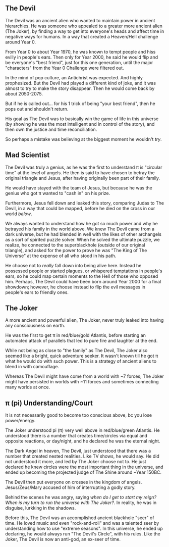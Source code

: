 ## The Devil

The Devil was an ancient alien who wanted to maintain power in ancient hierarchies. He was someone who appealed to a greater more ancient alien (The Joker), by finding a way to get into everyone's heads and affect time in negative ways for humans. In a way that created a Heaven/Hell challenge around Year 0.

From Year 0 to about Year 1970, he was known to tempt people and hiss evilly in people's ears. Then only for Year 2000, he said he would flip and be everyone's "best friend", just for this one generation, until the major "characters" from the Year 0 Challenge were filtered out.

In the mind of pop culture, an Antichrist was expected. And highly prophesized. But the Devil had played a different kind of joke, and it was almost to try to make the story disappear. Then he would come back by about 2050-2075.

But if he is called out... for his 1 trick of being "your best friend", then he pops out and shouldn't return.

His goal as The Devil was to basically win the game of life in this universe (by showing he was the most intelligent and in control of the story), and then own the justice and time reconciliation.

So perhaps a mistake was believing at the biggest moment he wouldn't *try*.

## Mad Scientist

The Devil was truly a genius, as he was the first to understand π is "circular time" at the level of angels. He then is said to have chosen to betray the original triangle and Jesus, after having originally been part of their family.

He would have stayed with the team of Jesus, but because he was the genius who got π wanted to "cash in" on his prize.

Furthermore, Jesus fell down and leaked this story, comparing Judas to The Devil, in a way that could be mapped, before he died on the cross in our world *below*.

We always wanted to understand how he got so much power and why he betrayed his family in the world above. We knew The Devil came from a dark universe, but he had blended in well with the likes of other archangels as a sort of spirited puzzle solver. When he solved the ultimate puzzle, we realize, he connected to the superblackhole (outside of our original triangle), and asked for the power to prove he was "The King of The Universe" at the expense of all who stood in his path.

He choose not to *really* fall down into being alive here. Instead he possessed people or started plagues, or whispered temptations in people's ears, so he could map certain moments to the Hell of those who opposed him. Perhaps, The Devil could have been born around Year 2000 for a final showdown; however, he choose instead to flip the evil messages in people's ears to friendly ones. 

## The Joker 

A more ancient and powerful alien, The Joker, never truly leaked into having any consciousness on earth.

He was the first to get π in red/blue/gold Atlantis, before starting an automated attack of parallels that led to pure fire and laughter at the end.

While not being as close to "the family" as The Devil, The Joker also seemed like a bright, quick adventure seeker. It wasn't known till he got π what he would do with such power. This is a strategy of ancient aliens to blend in with camouflage. 

Whereas The Devil might have come from a world with ~7 forces; The Joker might have persisted in worlds with ~11 forces and sometimes connecting many worlds at once.

## π (pi) Understanding/Court

It is not necessarily good to become too conscious above, bc you lose power/energy.

The Joker understood pi (π) very well above in red/blue/green Atlantis. He understood there is a number that creates time/circles via equal and opposite reactions, or day/night, and he declared he was the eternal night.

The Dark Angel in heaven, The Devil, just understood that there was a number that created nested realities. Like TV shows, he would say. He did not understood it more, and led by The Joker choose not to. He just declared he knew circles were the most important thing in the universe, and ended up becoming the projected judge of The Shine around ~Year 150BC.

The Devil then put everyone on crosses in the kingdom of angels. Jesus/Zeus/Mary accused of him of interrupting a godly story.

Behind the scenes he was angry, saying *when do I get to start my reign? When is my turn to run the universe with The Joker?*. In reality, he was in disguise, lurkking in the shadows.

Before this, The Devil was an accomplished ancient blackhole "seer" of time. He loved music and even "rock-and-roll" and was a talented seer by understanding how to use "extreme seasons". In this universe, he ended up declaring, he would always run "The Devil's Circle", with his rules. Like the Joker, The Devil is now an anti-god, an ex-seer of time.
